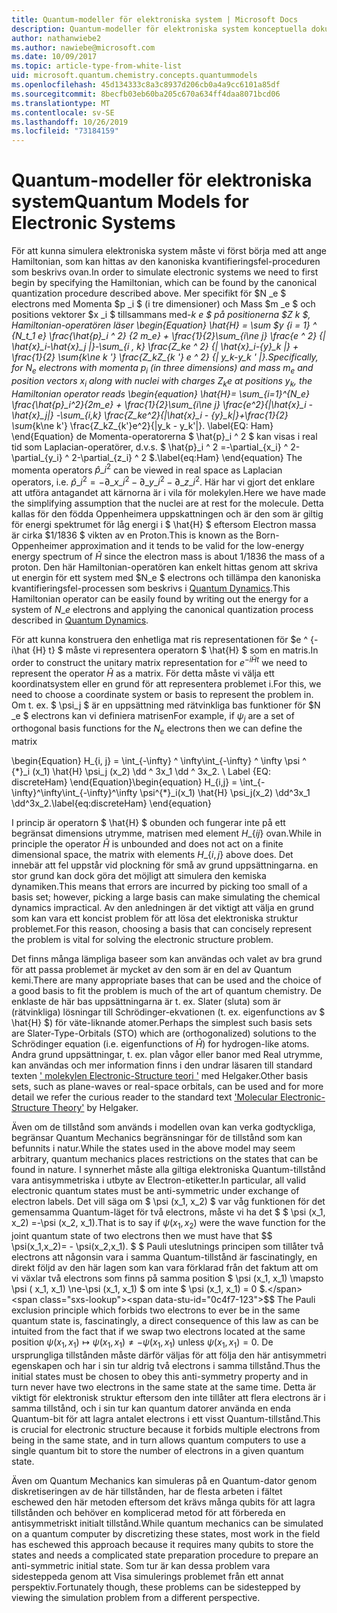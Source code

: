 ```yaml
---
title: Quantum-modeller för elektroniska system | Microsoft Docs
description: Quantum-modeller för elektroniska system konceptuella dokument
author: nathanwiebe2
ms.author: nawiebe@microsoft.com
ms.date: 10/09/2017
ms.topic: article-type-from-white-list
uid: microsoft.quantum.chemistry.concepts.quantummodels
ms.openlocfilehash: 45d134333c8a3c8937d206cb0a4a9cc6101a85df
ms.sourcegitcommit: 8becfb03eb60ba205c670a634ff4daa8071bcd06
ms.translationtype: MT
ms.contentlocale: sv-SE
ms.lasthandoff: 10/26/2019
ms.locfileid: "73184159"
---
```

# <a name="quantum-models-for-electronic-systems"></a><span data-ttu-id="0c4f7-103">Quantum-modeller för elektroniska system</span><span class="sxs-lookup"><span data-stu-id="0c4f7-103">Quantum Models for Electronic Systems</span></span>

<span data-ttu-id="0c4f7-104">För att kunna simulera elektroniska system måste vi först börja med att ange Hamiltonian, som kan hittas av den kanoniska kvantifieringsfel-proceduren som beskrivs ovan.</span><span class="sxs-lookup"><span data-stu-id="0c4f7-104">In order to simulate electronic systems we need to first begin by specifying the Hamiltonian, which can be found by the canonical quantization procedure described above.</span></span>
<span data-ttu-id="0c4f7-105">Mer specifikt för $N _e $ electrons med Momenta $p _i $ (i tre dimensioner) och Mass $m _e $ och positions vektorer $x _i $ tillsammans med-_k e $ på positionerna $Z _k $, Hamiltonian-operatören läser \begin{Equation} \hat{H} = \sum $y {i = 1} ^ {N\__t_1_ e} \frac{\hat{p}\_i ^ 2} {2 m\_e} + \frac{1}{2}\sum\_{i\ne j} \frac{e ^ 2} {| \hat{x}\_i-\hat{x}\_j |}-\sum\_{i , k} \frac{Z\_ke ^ 2} {| \hat{x}\_i-{y}\_k |} + \frac{1}{2} \sum_{k\ne k '} \frac{Z\_kZ\_{k '} e ^ 2} {| y\_k-y\_k ' |}.</span><span class="sxs-lookup"><span data-stu-id="0c4f7-105">Specifically, for $N_e$ electrons with momenta $p_i$ (in three dimensions) and mass $m_e$  and position vectors $x_i$ along with nuclei with charges $Z_k e$ at positions $y_k$, the Hamiltonian operator reads \begin{equation} \hat{H}= \sum\_{i=1}^{N\_e} \frac{\hat{p}\_i^2}{2m\_e} + \frac{1}{2}\sum\_{i\ne j} \frac{e^2}{|\hat{x}\_i - \hat{x}\_j|} -\sum\_{i,k} \frac{Z\_ke^2}{|\hat{x}\_i - {y}\_k|}+\frac{1}{2} \sum_{k\ne k'} \frac{Z\_kZ\_{k'}e^2}{|y\_k - y\_k'|}.</span></span> <span data-ttu-id="0c4f7-106">\label{EQ: Ham} \end{Equation} de Momenta-operatorerna $ \hat{p}\_i ^ 2 $ kan visas i real tid som Laplacian-operatörer, d.v.s. $ \hat{p}\_i ^ 2 =-\partial\_{x\_i} ^ 2-\partial\_{y\_i} ^ 2-\partial\_{z\_i} ^ 2 $.</span><span class="sxs-lookup"><span data-stu-id="0c4f7-106">\label{eq:Ham} \end{equation} The momenta operators $\hat{p}\_i^2$ can be viewed in real space as Laplacian operators, i.e. $\hat{p}\_i^2 = -\partial\_{x\_i}^2 - \partial\_{y\_i}^2 - \partial\_{z\_i}^2$.</span></span>
<span data-ttu-id="0c4f7-107">Här har vi gjort det enklare att utföra antagandet att kärnorna är i vila för molekylen.</span><span class="sxs-lookup"><span data-stu-id="0c4f7-107">Here we have made the simplifying assumption that the nuclei are at rest for the molecule.</span></span>
<span data-ttu-id="0c4f7-108">Detta kallas för den födda Oppenheimera uppskattningen och är den som är giltig för energi spektrumet för låg energi i $ \hat{H} $ eftersom Electron massa är cirka $1/1836 $ vikten av en Proton.</span><span class="sxs-lookup"><span data-stu-id="0c4f7-108">This is known as the Born-Oppenheimer approximation and it tends to be valid for the low-energy energy spectrum of $\hat{H}$ since the electron mass is about $1/1836$ the mass of a proton.</span></span>
<span data-ttu-id="0c4f7-109">Den här Hamiltonian-operatören kan enkelt hittas genom att skriva ut energin för ett system med $N\_e $ electrons och tillämpa den kanoniska kvantifieringsfel-processen som beskrivs i [Quantum Dynamics](xref:microsoft.quantum.chemistry.concepts.quantumdynamics).</span><span class="sxs-lookup"><span data-stu-id="0c4f7-109">This Hamiltonian operator can be easily found by writing out the energy for a system of $N\_e$ electrons and applying the canonical quantization process described in [Quantum Dynamics](xref:microsoft.quantum.chemistry.concepts.quantumdynamics).</span></span>

<span data-ttu-id="0c4f7-110">För att kunna konstruera den enhetliga mat ris representationen för $e ^ {-i\hat {H} t} $ måste vi representera operatorn $ \hat{H} $ som en matris.</span><span class="sxs-lookup"><span data-stu-id="0c4f7-110">In order to construct the unitary matrix representation for $e^{-i\hat{H} t}$ we need to represent the operator $\hat{H}$ as a matrix.</span></span>
<span data-ttu-id="0c4f7-111">För detta måste vi välja ett koordinatsystem eller en grund för att representera problemet i.</span><span class="sxs-lookup"><span data-stu-id="0c4f7-111">For this, we need to choose a coordinate system or basis to represent the problem in.</span></span>
<span data-ttu-id="0c4f7-112">Om t. ex. $ \psi_j $ är en uppsättning med rätvinkliga bas funktioner för $N _e $ electrons kan vi definiera matrisen</span><span class="sxs-lookup"><span data-stu-id="0c4f7-112">For example, if $\psi_j$ are a set of orthogonal basis functions for the $N_e$ electrons then we can define the matrix</span></span>

<span data-ttu-id="0c4f7-113">\begin{Equation} H\_{i, j} = \int\_{-\infty} ^ \infty\int\_{-\infty} ^ \infty \psi ^ {\*}\_i (x\_1) \hat{H} \psi\_j (x\_2) \dd ^ 3x\_1 \dd ^ 3x\_2. \ Label {EQ: discreteHam} \end{Equation}</span><span class="sxs-lookup"><span data-stu-id="0c4f7-113">\begin{equation} H\_{i,j} = \int\_{-\infty}^\infty\int\_{-\infty}^\infty \psi^{\*}\_i(x\_1) \hat{H} \psi\_j(x\_2) \dd^3x\_1 \dd^3x\_2.\label{eq:discreteHam} \end{equation}</span></span>

<span data-ttu-id="0c4f7-114">I princip är operatorn $ \hat{H} $ obunden och fungerar inte på ett begränsat dimensions utrymme, matrisen med element $H\_\{i j\}$ ovan.</span><span class="sxs-lookup"><span data-stu-id="0c4f7-114">While in principle the operator $\hat{H}$ is unbounded and does not act on a finite dimensional space, the matrix with elements $H\_\{i,j\}$ above does.</span></span>
<span data-ttu-id="0c4f7-115">Det innebär att fel uppstår vid plockning för små av grund uppsättningarna. en stor grund kan dock göra det möjligt att simulera den kemiska dynamiken.</span><span class="sxs-lookup"><span data-stu-id="0c4f7-115">This means that errors are incurred by picking too small of a basis set; however, picking a large basis can make simulating the chemical dynamics impractical.</span></span>
<span data-ttu-id="0c4f7-116">Av den anledningen är det viktigt att välja en grund som kan vara ett koncist problem för att lösa det elektroniska struktur problemet.</span><span class="sxs-lookup"><span data-stu-id="0c4f7-116">For this reason, choosing a basis that can concisely represent the problem is vital for solving the electronic structure problem.</span></span>

<span data-ttu-id="0c4f7-117">Det finns många lämpliga baseer som kan användas och valet av bra grund för att passa problemet är mycket av den som är en del av Quantum kemi.</span><span class="sxs-lookup"><span data-stu-id="0c4f7-117">There are many appropriate bases that can be used and the choice of a good basis to fit the problem is much of the art of quantum chemistry.</span></span>
<span data-ttu-id="0c4f7-118">De enklaste de här bas uppsättningarna är t. ex. Slater (sluta) som är (rätvinkliga) lösningar till Schrödinger-ekvationen (t. ex. eigenfunctions av $ \hat{H} $) för väte-liknande atomer.</span><span class="sxs-lookup"><span data-stu-id="0c4f7-118">Perhaps the simplest such basis sets are Slater-Type-Orbitals (STO) which are (orthogonalized) solutions to the Schrödinger equation (i.e. eigenfunctions of $\hat{H}$) for hydrogen-like atoms.</span></span>
<span data-ttu-id="0c4f7-119">Andra grund uppsättningar, t. ex. plan vågor eller banor med Real utrymme, kan användas och mer information finns i den undrar läsaren till standard texten [' molekylen Electronic-Structure teori '](https://onlinelibrary.wiley.com/doi/book/10.1002/9781119019572) med Helgaker.</span><span class="sxs-lookup"><span data-stu-id="0c4f7-119">Other basis sets, such as plane-waves or real-space orbitals, can be used and for more detail we refer the curious reader to the standard text ['Molecular Electronic-Structure Theory'](https://onlinelibrary.wiley.com/doi/book/10.1002/9781119019572) by Helgaker.</span></span>

<span data-ttu-id="0c4f7-120">Även om de tillstånd som används i modellen ovan kan verka godtyckliga, begränsar Quantum Mechanics begränsningar för de tillstånd som kan befunnits i natur.</span><span class="sxs-lookup"><span data-stu-id="0c4f7-120">While the states used in the above model may seem arbitrary, quantum mechanics places restrictions on the states that can be found in nature.</span></span>
<span data-ttu-id="0c4f7-121">I synnerhet måste alla giltiga elektroniska Quantum-tillstånd vara antisymmetriska i utbyte av Electron-etiketter.</span><span class="sxs-lookup"><span data-stu-id="0c4f7-121">In particular, all valid electronic quantum states must be anti-symmetric under exchange of electron labels.</span></span>
<span data-ttu-id="0c4f7-122">Det vill säga om $ \psi (x_1, x_2) $ var våg funktionen för det gemensamma Quantum-läget för två electrons, måste vi ha det $ $ \psi (x_1, x_2) =-\psi (x_2, x_1).</span><span class="sxs-lookup"><span data-stu-id="0c4f7-122">That is to say if $\psi(x_1,x_2)$ were the wave function for the joint quantum state of two electrons then we must have that $$ \psi(x_1,x_2)= - \psi(x_2,x_1).</span></span>
<span data-ttu-id="0c4f7-123">$ $ Pauli uteslutnings principen som tillåter två electrons att någonsin vara i samma Quantum-tillstånd är fascinatingly, en direkt följd av den här lagen som kan vara förklarad från det faktum att om vi växlar två electrons som finns på samma position $ \psi (x_1, x_1) \mapsto \psi ( x_1, x_1) \ne-\psi (x_1, x_1) $ om inte $ \psi (x_1, x_1) = 0 $.</span><span class="sxs-lookup"><span data-stu-id="0c4f7-123">$$ The Pauli exclusion principle which forbids two electrons to ever be in the same quantum state is, fascinatingly, a direct consequence of this law as can be intuited from the fact that if we swap two electrons located at the same position $\psi(x_1,x_1)\mapsto \psi(x_1,x_1) \ne -\psi(x_1,x_1)$ unless $\psi(x_1,x_1)=0$.</span></span>
<span data-ttu-id="0c4f7-124">De ursprungliga tillstånden måste därför väljas för att följa den här antisymmetri egenskapen och har i sin tur aldrig två electrons i samma tillstånd.</span><span class="sxs-lookup"><span data-stu-id="0c4f7-124">Thus the initial states must be chosen to obey this anti-symmetry property and in turn never have two electrons in the same state at the same time.</span></span>
<span data-ttu-id="0c4f7-125">Detta är viktigt för elektronisk struktur eftersom den inte tillåter att flera electrons är i samma tillstånd, och i sin tur kan quantum datorer använda en enda Quantum-bit för att lagra antalet electrons i ett visst Quantum-tillstånd.</span><span class="sxs-lookup"><span data-stu-id="0c4f7-125">This is crucial for electronic structure because it forbids multiple electrons from being in the same state, and in turn allows quantum computers to use a single quantum bit to store the number of electrons in a given quantum state.</span></span>

<span data-ttu-id="0c4f7-126">Även om Quantum Mechanics kan simuleras på en Quantum-dator genom diskretiseringen av de här tillstånden, har de flesta arbeten i fältet eschewed den här metoden eftersom det krävs många qubits för att lagra tillstånden och behöver en komplicerad metod för att förbereda en antisymmetriskt initialt tillstånd.</span><span class="sxs-lookup"><span data-stu-id="0c4f7-126">While quantum mechanics can be simulated on a quantum computer by discretizing these states, most work in the field has eschewed this approach because it requires many qubits to store the states and needs a complicated state preparation procedure to prepare an anti-symmetric initial state.</span></span>
<span data-ttu-id="0c4f7-127">Som tur är kan dessa problem vara sidesteppeda genom att Visa simulerings problemet från ett annat perspektiv.</span><span class="sxs-lookup"><span data-stu-id="0c4f7-127">Fortunately though, these problems can be sidestepped by viewing the simulation problem from a different perspective.</span></span>
